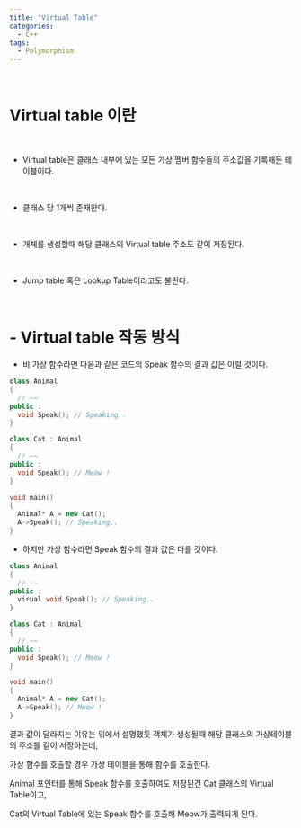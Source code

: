 ```yaml
---
title: "Virtual Table"
categories:
  - C++
tags:
  - Polymorphism
---
```

   
<br>
<h1>
Virtual table 이란
</h1>
<br>
  
  - Virtual table은 클래스 내부에 있는 모든 가상 멤버 함수들의 주소값을 기록해둔 테이블이다. 
  
<br>

  - 클래스 당 1개씩 존재한다.

<br>

  - 개체를 생성할때 해당 클래스의 Virtual table 주소도 같이 저장된다.

<br>

  - Jump table 혹은 Lookup Table이라고도 불린다.  

<br>

<h1>
- Virtual table 작동 방식
</h1>


 - 비 가상 함수라면 다음과 같은 코드의 Speak 함수의 결과 값은 이럴 것이다. 
```c++
class Animal
{
  // ~~
public :
  void Speak(); // Speaking..
}

class Cat : Animal
{
  // ~~
public :
  void Speak(); // Meow !
}

void main()
{
  Animal* A = new Cat();
  A->Speak(); // Speaking..
}
```

- 하지만 가상 함수라면 Speak 함수의 결과 값은 다를 것이다.

```c++
class Animal
{
  // ~~
public :
  virual void Speak(); // Speaking..
}

class Cat : Animal
{
  // ~~
public :
  void Speak(); // Meow !
}

void main()
{
  Animal* A = new Cat();
  A->Speak(); // Meow !
}
```

결과 값이 달라지는 이유는 위에서 설명했듯 객체가 생성될때 해당 클래스의 가상테이블의 주소를 같이 저장하는데,

가상 함수를 호출할 경우 가상 테이블을 통해 함수를 호출한다. 

Animal 포인터를 통해 Speak 함수를 호출하여도 저장된건 Cat 클래스의 Virtual Table이고, 

Cat의 Virtual Table에 있는 Speak 함수를 호출해 Meow가 출력되게 된다. 

  
